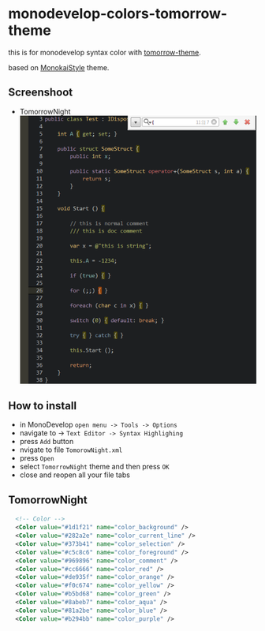 monodevelop-colors-tomorrow-theme
=================================

this is for monodevelop syntax color with [tomorrow-theme].

based on [MonokaiStyle] theme.

## Screenshoot
* TomorrowNight
![TomorrowNight.png](new_json/TomorrowNight.png)

## How to install
* in MonoDevelop `open menu -> Tools -> Options`
* navigate to -> `Text Editor -> Syntax Highlighing`
* press `Add` button
* nvigate to file `TomorowNight.xml`
* press `Open`
* select `TomorrowNight` theme and then press `OK`
* close and reopen all your file tabs


## TomorrowNight

```xml
  <!-- Color -->
  <Color value="#1d1f21" name="color_background" />
  <Color value="#282a2e" name="color_current_line" />
  <Color value="#373b41" name="color_selection" />
  <Color value="#c5c8c6" name="color_foreground" />
  <Color value="#969896" name="color_comment" />
  <Color value="#cc6666" name="color_red" />
  <Color value="#de935f" name="color_orange" />
  <Color value="#f0c674" name="color_yellow" />
  <Color value="#b5bd68" name="color_green" />
  <Color value="#8abeb7" name="color_aqua" />
  <Color value="#81a2be" name="color_blue" />
  <Color value="#b294bb" name="color_purple" />
```


 [MonokaiStyle]: https://github.com/dkucinskas/MonoDevelop-Styles
 [tomorrow-theme]: https://github.com/chriskempson/tomorrow-theme

